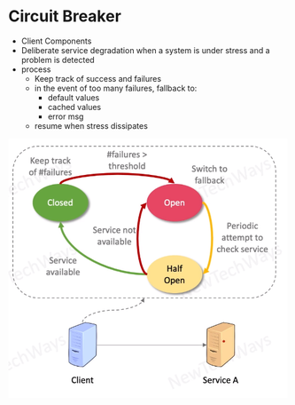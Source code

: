 # Circuit Breaker

- Client Components
- Deliberate service degradation when a system is under stress and a problem is detected
- process
  - Keep track of success and failures
  - in the event of too many failures, fallback to:
    - default values
    - cached values
    - error msg
  - resume when stress dissipates

![Alt text](image-30.png)